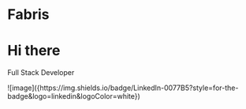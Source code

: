 # Fabris
<h1>Hi there</h1> 
<p> Full Stack Developer </p>
![image]({https://img.shields.io/badge/LinkedIn-0077B5?style=for-the-badge&logo=linkedin&logoColor=white})
